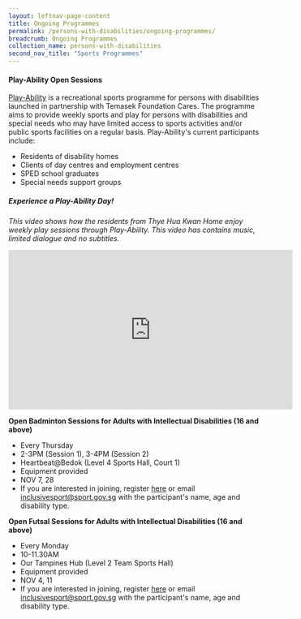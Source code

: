 ```yaml
---
layout: leftnav-page-content
title: Ongoing Programmes
permalink: /persons-with-disabilities/ongoing-programmes/
breadcrumb: Ongoing Programmes
collection_name: persons-with-disabilities
second_nav_title: "Sports Programmes"
---
```


#### Play-Ability Open Sessions
[Play-Ability](https://www.temasekfoundation-cares.org.sg/journal/13/the-joy-of-play) is a recreational sports programme for persons with disabilities launched in partnership with Temasek Foundation Cares. The programme aims to provide weekly sports and play for persons with disabilities and special needs who may have limited access to sports activities and/or public sports facilities on a regular basis. Play-Ability's current participants include:

* Residents of disability homes
* Clients of day centres and employment centres 
* SPED school graduates
* Special needs support groups

##### Experience a Play-Ability Day!
*This video shows how the residents from Thye Hua Kwan Home enjoy weekly play sessions through Play-Ability. This video has contains music, limited dialogue and no subtitles.*
<div class="bp-youtube">
      <iframe width="560" height="315" src="https://www.youtube.com/embed/VmiXCVLBVEw" frameborder="0" allow="autoplay; encrypted-media" allowfullscreen></iframe>
</div>

**Open Badminton Sessions for Adults with Intellectual Disabilities (16 and above)**
* Every Thursday
* 2-3PM (Session 1), 3-4PM (Session 2)
* Heartbeat@Bedok (Level 4 Sports Hall, Court 1)
* Equipment provided
* NOV 7, 28
* If you are interested in joining, register [here](https://form.gov.sg/5cd123bb03463d0010c580b6) or email <inclusivesport@sport.gov.sg> with the participant's name, age and disability type.

**Open Futsal Sessions for Adults with Intellectual Disabilities (16 and above)**
* Every Monday
* 10-11.30AM
* Our Tampines Hub (Level 2 Team Sports Hall)
* Equipment provided
* NOV 4, 11
* If you are interested in joining, register [here](https://form.gov.sg/5cd123bb03463d0010c580b6) or email <inclusivesport@sport.gov.sg> with the participant's name, age and disability type.
